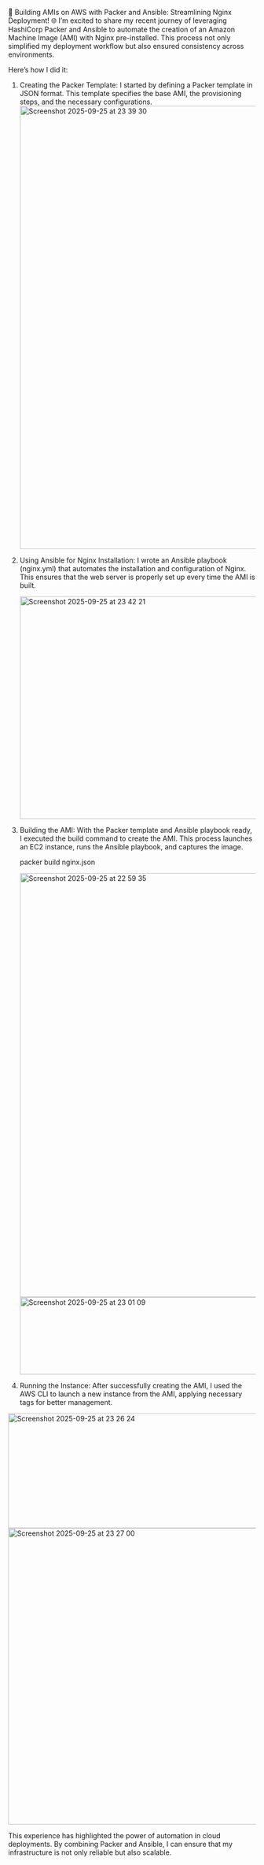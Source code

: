 🚀 Building AMIs on AWS with Packer and Ansible: Streamlining Nginx Deployment! 🌐
I’m excited to share my recent journey of leveraging HashiCorp Packer and Ansible to automate the creation of an Amazon Machine Image (AMI) with Nginx pre-installed. This process not only simplified my deployment workflow but also ensured consistency across environments.

Here’s how I did it:
1. Creating the Packer Template: I started by defining a Packer template in JSON format. This template specifies the base AMI, the provisioning steps, and the necessary configurations.<img width="1440" height="900" alt="Screenshot 2025-09-25 at 23 39 30" src="https://github.com/user-attachments/assets/fbdb5c97-aef8-4d94-91bd-ce62d0d08bb0" />

2. Using Ansible for Nginx Installation: I wrote an Ansible playbook (nginx.yml) that automates the installation and configuration of Nginx. This ensures that the web server is properly set up every time the AMI is built.

   <img width="1439" height="452" alt="Screenshot 2025-09-25 at 23 42 21" src="https://github.com/user-attachments/assets/65462bd2-b031-4e5e-8afe-a60872759aa2" />
   
3. Building the AMI: With the Packer template and Ansible playbook ready, I executed the build command to create the AMI. This process launches an EC2 instance, runs the Ansible playbook, and captures the image.

   packer build nginx.json

   <img width="1419" height="861" alt="Screenshot 2025-09-25 at 22 59 35" src="https://github.com/user-attachments/assets/a964216c-8045-46bb-af1a-d72440a61c63" />
   <img width="1158" height="157" alt="Screenshot 2025-09-25 at 23 01 09" src="https://github.com/user-attachments/assets/7b9296f2-1f6c-403f-8732-26e11cc0e636" />


4. Running the Instance: After successfully creating the AMI, I used the AWS CLI to launch a new instance from the AMI, applying necessary tags for better management.


<img width="1421" height="233" alt="Screenshot 2025-09-25 at 23 26 24" src="https://github.com/user-attachments/assets/40d097bd-831d-420b-ac31-bcb1e7766390" />

<img width="1429" height="602" alt="Screenshot 2025-09-25 at 23 27 00" src="https://github.com/user-attachments/assets/7f3244a1-9141-4ba2-9b82-5722ea9ccdbe" />


This experience has highlighted the power of automation in cloud deployments. By combining Packer and Ansible, I can ensure that my infrastructure is not only reliable but also scalable.

